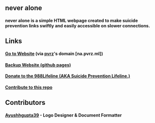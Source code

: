 <h2>never alone</h>
<h4>never alone is a simple HTML webpage created to make suicide prevention links swiftly and easily accessible on slower connections.</h4>
<source media="(min-width:650px)" srcset="img_pink_flowers.jpg">
<source media="(min-width:465px)" srcset="img_white_flower.jpg">
  
<h2>Links</h2>
  
<h4><a href="https://na.pvrz.ml">Go to Website</a> (via <a href=https://github.com/pvrzz>pvrz</a>'s domain [na.pvrz.ml])</h4>

<h4><a href="https://nvralone.github.io/site/">Backup Website (github pages)</a></h4>

<h4><a href="https://988lifeline.org/donate/">Donate to the 988Lifeline (AKA Suicide Prevention Lifeline.)</a></h4>

<h4><a href="https://github.com/nvralone/site/blob/main/CONTRIBUTING.md">Contribute to this repo</a></h3>

<h2>Contributors</h2>

<h4><a href="https://github.com/Ayushhgupta39">Ayushhgupta39</a> - Logo Designer & Document Formatter</h4>
